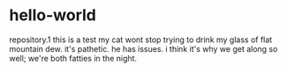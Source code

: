 # hello-world
repository.1
this is a test
my cat wont stop trying to drink my glass of flat mountain dew. it's pathetic. he has issues. i think it's why we get along so well; we're both fatties in the night.
